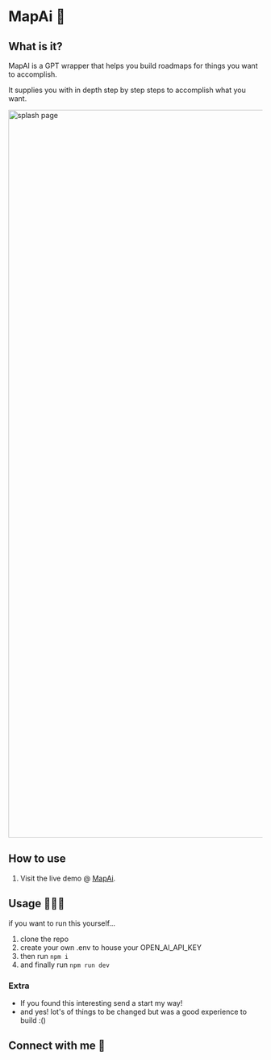 # MapAi 📍

## What is it?

MapAI is a GPT wrapper that helps you build roadmaps for things you want to accomplish. 

It supplies you with in depth step by step steps to accomplish what you want.

<img width="1440" alt="splash page" src="https://user-images.githubusercontent.com/90402466/228677666-1f56e242-2b62-46d9-8704-41365cfa1cdf.png">

## How to use

1. Visit the live demo @ [MapAi](https://map-ai.vercel.app/).





## Usage 👨🏿‍💻

if you want to run this yourself...

1. clone the repo
2. create your own .env to house your OPEN_AI_API_KEY
3. then run `npm i`
4. and finally run `npm run dev`

### Extra

- If you found this interesting send a start my way!
- and yes! lot's of things to be changed but was a good experience to build :()
## Connect with me 🤗

